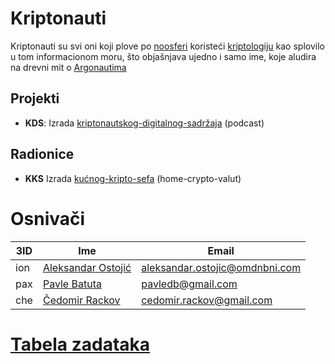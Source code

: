 <!-- TODO: Logo, Logotype, Brand -->

# Kriptonauti

Kriptonauti su svi oni koji plove po [noosferi](https://en.wikipedia.org/wiki/Noosphere)
koristeći [kriptologiju](https://www.wordnik.com/words/cryptology) kao splovilo u tom informacionom moru,
što objašnjava ujedno i samo ime, koje aludira na drevni mit o [Argonautima](https://en.wikipedia.org/wiki/Argonauts)

## Projekti

- **KDS**: Izrada [kriptonautskog-digitalnog-sadržaja](projekti/KDS/README.md) (podcast)

## Radionice

- **KKS** Izrada [kućnog-kripto-sefa](radionice/KKS/README.md) (home-crypto-valut)

# Osnivači

| 3ID | Ime | Email |
| --- | --- | ----- |
| ion | [Aleksandar Ostojić](https://github.com/o100ja) | aleksandar.ostojic@omdnbni.com |
| pax | [Pavle Batuta](https://github.com/pavle-batuta) | pavledb@gmail.com              |
| che | [Čedomir Rackov](https://github.com/carce)      | cedomir.rackov@gmail.com       |

# [Tabela zadataka](TODO.md#task-list)
